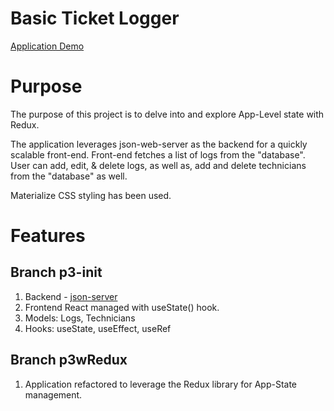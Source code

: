 # Basic Ticket Logger
[Application Demo]()

# Purpose
The purpose of this project is to delve into and explore App-Level state with Redux.

The application leverages json-web-server as the backend for a quickly scalable front-end. Front-end fetches
a list of logs from the "database". User can add, edit, & delete logs, as well as, add and delete technicians
from the "database" as well.

Materialize CSS styling has been used.

# Features

Branch p3-init
-------------------
1. Backend - [json-server](https://www.npmjs.com/package/json-server)
2. Frontend React managed with useState() hook.
3. Models: Logs, Technicians
4. Hooks: useState, useEffect, useRef

Branch p3wRedux
-------------------
1. Application refactored to leverage the Redux library for App-State management.